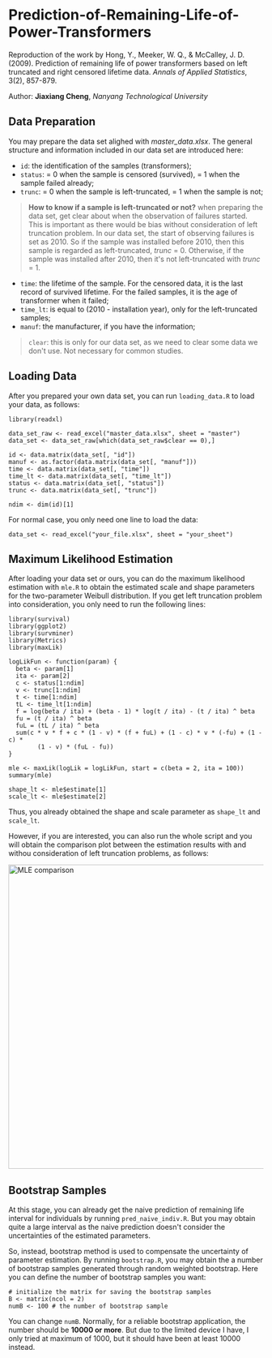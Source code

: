 # Prediction-of-Remaining-Life-of-Power-Transformers
Reproduction of the work by Hong, Y., Meeker, W. Q., &amp; McCalley, J. D. (2009). Prediction of remaining life of power transformers based on left truncated and right censored lifetime data. _Annals of Applied Statistics_, 3(2), 857-879.

Author: **Jiaxiang Cheng**, _Nanyang Technological University_

## Data Preparation
You may prepare the data set alighed with _master_data.xlsx_. The general structure and information included in our data set are introduced here:

- `id`: the identification of the samples (transformers);
- `status`: = 0 when the sample is censored (survived), = 1 when the sample failed already;
- `trunc`: = 0 when the sample is left-truncated, = 1 when the sample is not;
> **How to know if a sample is left-truncated or not?** when preparing the data set, get clear about when the observation of failures started. This is important as there would be bias without consideration of left truncation problem. In our data set, the start of observing failures is set as 2010. So if the sample was installed before 2010, then this sample is regarded as left-truncated, _trunc_ = 0. Otherwise, if the sample was installed after 2010, then it's not left-truncated with _trunc_ = 1.
- `time`: the lifetime of the sample. For the censored data, it is the last record of survived lifetime. For the failed samples, it is the age of transformer when it failed;
- `time_lt`: is equal to (2010 - installation year), only for the left-truncated samples;
- `manuf`: the manufacturer, if you have the information;
> `clear`: this is only for our data set, as we need to clear some data we don't use. Not necessary for common studies.

## Loading Data
After you prepared your own data set, you can run `loading_data.R` to load your data, as follows:
```
library(readxl)

data_set_raw <- read_excel("master_data.xlsx", sheet = "master")
data_set <- data_set_raw[which(data_set_raw$clear == 0),]

id <- data.matrix(data_set[, "id"])
manuf <- as.factor(data.matrix(data_set[, "manuf"]))
time <- data.matrix(data_set[, "time"])
time_lt <- data.matrix(data_set[, "time_lt"])
status <- data.matrix(data_set[, "status"])
trunc <- data.matrix(data_set[, "trunc"])

ndim <- dim(id)[1]
```
For normal case, you only need one line to load the data:
```
data_set <- read_excel("your_file.xlsx", sheet = "your_sheet")
```

## Maximum Likelihood Estimation
After loading your data set or ours, you can do the maximum likelihood estimation with `mle.R` to obtain the estimated scale and shape parameters for the two-parameter Weibull distribution. If you get left truncation problem into consideration, you only need to run the following lines:
```
library(survival)
library(ggplot2)
library(survminer)
library(Metrics)
library(maxLik)

logLikFun <- function(param) {
  beta <- param[1]
  ita <- param[2]
  c <- status[1:ndim]
  v <- trunc[1:ndim]
  t <- time[1:ndim]
  tL <- time_lt[1:ndim]
  f = log(beta / ita) + (beta - 1) * log(t / ita) - (t / ita) ^ beta
  fu = (t / ita) ^ beta
  fuL = (tL / ita) ^ beta
  sum(c * v * f + c * (1 - v) * (f + fuL) + (1 - c) * v * (-fu) + (1 - c) *
        (1 - v) * (fuL - fu))
}

mle <- maxLik(logLik = logLikFun, start = c(beta = 2, ita = 100))
summary(mle)

shape_lt <- mle$estimate[1]
scale_lt <- mle$estimate[2]
```
Thus, you already obtained the shape and scale parameter as `shape_lt` and `scale_lt`.

However, if you are interested, you can also run the whole script and you will obtain the comparison plot between the estimation results with and withou consideration of left truncation problems, as follows:

<img width="600" alt="MLE comparison" src="https://user-images.githubusercontent.com/67684198/115524752-061ec600-a2c1-11eb-9be1-b705c3b794f2.png">

## Bootstrap Samples
At this stage, you can already get the naive prediction of remaining life interval for individuals by running `pred_naive_indiv.R`. But you may obtain quite a large interval as the naive prediction doesn't consider the uncertainties of the estimated parameters.

So, instead, bootstrap method is used to compensate the uncertainty of parameter estimation. By running `bootstrap.R`, you may obtain the a number of bootstrap samples generated through random weighted bootstrap. Here you can define the number of bootstrap samples you want:
```
# initialize the matrix for saving the bootstrap samples
B <- matrix(ncol = 2)
numB <- 100 # the number of bootstrap sample
```
You can change `numB`. Normally, for a reliable bootstrap application, the number should be **10000 or more**. But due to the limited device I have, I only tried at maximum of 1000, but it should have been at least 10000 instead.

